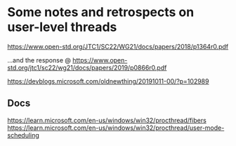 # Some notes and retrospects on user-level threads

https://www.open-std.org/JTC1/SC22/WG21/docs/papers/2018/p1364r0.pdf

...and the response @ https://www.open-std.org/jtc1/sc22/wg21/docs/papers/2019/p0866r0.pdf

https://devblogs.microsoft.com/oldnewthing/20191011-00/?p=102989

## Docs

https://learn.microsoft.com/en-us/windows/win32/procthread/fibers
https://learn.microsoft.com/en-us/windows/win32/procthread/user-mode-scheduling
